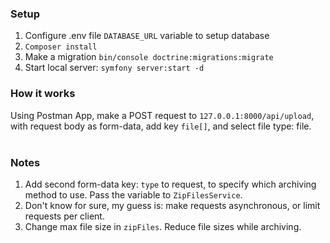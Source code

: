 ### Setup
1. Configure .env file `DATABASE_URL` variable to setup database </br>
2. `Composer install` </br>
3. Make a migration `bin/console doctrine:migrations:migrate` <br>
4. Start local server: `symfony server:start -d` </br>

### How it works
Using Postman App, make a POST request to `127.0.0.1:8000/api/upload`, with request body as form-data, add key `file[]`, and select file type: file. </br>
</br>

### Notes
1. Add second form-data key: `type` to request, to specify which archiving method to use. Pass the variable to `ZipFilesService`.
2. Don't know for sure, my guess is: make requests asynchronous, or limit requests per client.
3. Change max file size in `zipFiles`. Reduce file sizes while archiving.